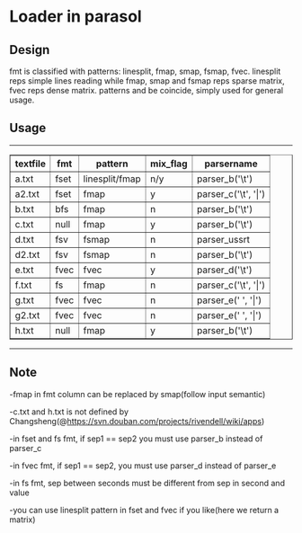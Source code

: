 Loader in parasol
=================

Design
------
fmt is classified with patterns: linesplit, fmap, smap, fsmap, fvec.
linesplit reps simple lines reading while fmap, smap and fsmap reps sparse matrix, fvec reps dense matrix.
patterns and be coincide, simply used for general usage.

Usage
-----

-----------------------------------------------------------------------------
<table border="1">
    <tr>
        <th>textfile</th>
        <th>fmt</th>
        <th>pattern</th>
        <th>mix_flag</th>
        <th>parsername</th>
    </tr>
    <tr>
        <td>a.txt</td>
        <td>fset</td>
        <td>linesplit/fmap</td>
        <td>n/y</td>
        <td>parser_b('\t')</td>
    </tr>
    <tr>
        <td>a2.txt</td>
        <td>fset</td>
        <td>fmap</td>
        <td>y</td>
        <td>parser_c('\t', '|')</td>
    </tr>
    <tr>
        <td>b.txt</td>
        <td>bfs</td>
        <td>fmap</td>
        <td>n</td>
        <td>parser_b('\t')</td>
    </tr>
    <tr>
        <td>c.txt</td>
        <td>null</td>
        <td>fmap</td>
        <td>y</td>
        <td>parser_b('\t')</td>
    </tr>
    <tr>
        <td>d.txt</td>
        <td>fsv</td>
        <td>fsmap</td>
        <td>n</td>
        <td>parser_ussrt</td>
    </tr>
    <tr>
        <td>d2.txt</td>
        <td>fsv</td>
        <td>fsmap</td>
        <td>n</td>
        <td>parser_b('\t')</td>
    </tr>
    <tr>
        <td>e.txt</td>
        <td>fvec</td>
        <td>fvec</td>
        <td>y</td>
        <td>parser_d('\t')</td>
    </tr>
    <tr>
        <td>f.txt</td>
        <td>fs</td>
        <td>fmap</td>
        <td>n</td>
        <td>parser_c('\t', '|')</td>
    </tr>
    <tr>
        <td>g.txt</td>
        <td>fvec</td>
        <td>fvec</td>
        <td>n</td>
        <td>parser_e(' ', '|')</td>
    </tr>
    <tr>
        <td>g2.txt</td>
        <td>fvec</td>
        <td>fvec</td>
        <td>n</td>
        <td>parser_e(' ', '|')</td>
    </tr>
    <tr>
        <td>h.txt</td>
        <td>null</td>
        <td>fmap</td>
        <td>y</td>
        <td>parser_b('\t')</td>
    </tr>
</table>

--------------------------------------------------------------------------------

Note
----
-fmap in fmt column can be replaced by smap(follow input semantic)

-c.txt and h.txt is not defined by Changsheng(@https://svn.douban.com/projects/rivendell/wiki/apps)

-in fset and fs fmt, if sep1 == sep2 you must use parser_b instead of parser_c

-in fvec fmt, if sep1 == sep2, you must use parser_d instead of parser_e

-in fs fmt, sep between seconds must be different from sep in second and value

-you can use linesplit pattern in fset and fvec if you like(here we return a matrix)
